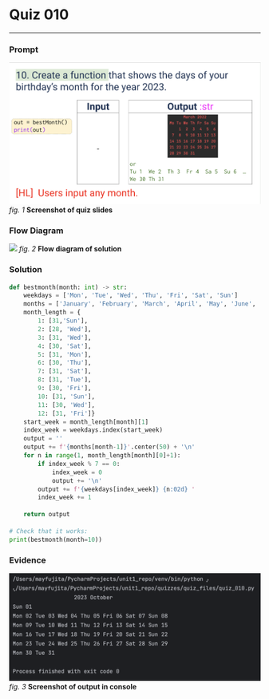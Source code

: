 # Quiz 010
<hr>

### Prompt
![](images/quiz_010_slide.png)
*fig. 1* **Screenshot of quiz slides**

### Flow Diagram
![](images/quiz_010_diagram.png)
*fig. 2* **Flow diagram of solution**

### Solution
```.py
def bestmonth(month: int) -> str:
    weekdays = ['Mon', 'Tue', 'Wed', 'Thu', 'Fri', 'Sat', 'Sun']
    months = ['January', 'February', 'March', 'April', 'May', 'June', 'July', 'August', 'September', 'October', 'November', 'December']
    month_length = {
        1: [31,'Sun'],
        2: [28, 'Wed'],
        3: [31, 'Wed'],
        4: [30, 'Sat'],
        5: [31, 'Mon'],
        6: [30, 'Thu'],
        7: [31, 'Sat'],
        8: [31, 'Tue'],
        9: [30, 'Fri'],
        10: [31, 'Sun'],
        11: [30, 'Wed'],
        12: [31, 'Fri']}
    start_week = month_length[month][1]
    index_week = weekdays.index(start_week)
    output = ''
    output += f'{months[month-1]}'.center(50) + '\n'
    for n in range(1, month_length[month][0]+1):
        if index_week % 7 == 0:
            index_week = 0
            output += '\n'
        output += f'{weekdays[index_week]} {n:02d} '
        index_week += 1

    return output

# Check that it works:
print(bestmonth(month=10))
```

### Evidence
![](images/quiz_010_evidence.png)
*fig. 3* **Screenshot of output in console**